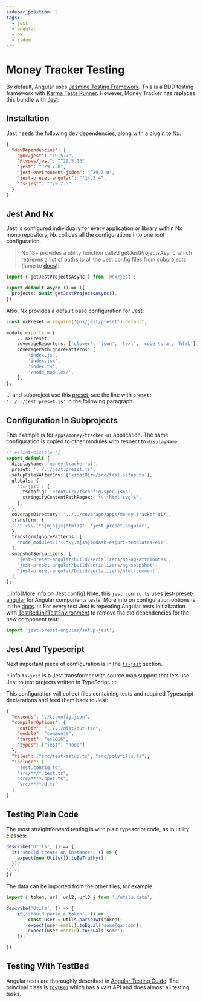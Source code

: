 ```yaml
---
sidebar_position: 2
tags:
  - jest
  - angular
  - nx
  - jsdom
---
```


# Money Tracker Testing

By default, Angular uses [Jasmine Testing Framework](https://jasmine.github.io/). This
is a BDD testing framework with [Karma Tests Runner](https://karma-runner.github.io/latest/index.html).
However, Money Tracker has replaces this bundle with [Jest](https://jestjs.io/docs/getting-started).

## Installation

Jest needs the following dev dependencies, along with a [plugin to Nx](https://nx.dev/nx-api/jest):

````json title="package.json"
{
  "devDependencies": {
    "@nx/jest": "19.5.7",
    "@types/jest": "^29.5.13",
    "jest": "^29.7.0",
    "jest-environment-jsdom": "^29.7.0",
    "jest-preset-angular": "^14.2.4",
    "ts-jest": "^29.2.5"
  }
}
````

## Jest And Nx

Jest is configured individually for every application or library within Nx mono repository,
Nx collides all the configurations into one root configuration.

>Nx 18+ provides a utility function called getJestProjectsAsync which retrieves
>a list of paths to all the Jest config files from subprojects
(jump to [docs](https://nx.dev/nx-api/jest#jest)):

````typescript title="jest.config.ts"
import { getJestProjectsAsync } from '@nx/jest';

export default async () => ({
  projects: await getJestProjectsAsync(),
});
````
Also, Nx provides a default base configuration for Jest:

````typescript title="jest.preset.ts"
const nxPreset = require('@nx/jest/preset').default;

module.exports = {
    ...nxPreset,
    coverageReporters: ['clover', 'json', 'text', 'cobertura', 'html'],
    coveragePathIgnorePatterns: [
        'index.js',
        'index.jsx',
        'index.ts',
        '/node_modules/',
    ],
};
````
... and subproject use this [preset](https://jestjs.io/docs/configuration#preset-string),
see the line with `preset: '../../jest.preset.js'` in the following
paragraph.

## Configuration In Subprojects

This example is for `apps/money-tracker-ui` application. The same configuration
is copied to other modules with respect to `displayName`:

````typescript title="apps/money-tracker-ui/jest.config.ts"
/* eslint-disable */
export default {
  displayName: 'money-tracker-ui',
  preset: '../../jest.preset.js',
  setupFilesAfterEnv: ['<rootDir>/src/test-setup.ts'],
  globals: {
    'ts-jest': {
      tsconfig: '<rootDir>/tsconfig.spec.json',
      stringifyContentPathRegex: '\\.(html|svg)$',
    },
  },
  coverageDirectory: '../../coverage/apps/money-tracker-ui/',
  transform: {
    '^.+\\.(ts|mjs|js|html)$': 'jest-preset-angular',
  },
  transformIgnorePatterns: [
    'node_modules/(?!.*\\.mjs$|lodash-es|uri-templates-es)',
  ],
  snapshotSerializers: [
    'jest-preset-angular/build/serializers/no-ng-attributes',
    'jest-preset-angular/build/serializers/ng-snapshot',
    'jest-preset-angular/build/serializers/html-comment',
  ],
};
````
:::info[More info on Jest config]
Note, this `jest.config.ts` uses
[jest-preset-angular](https://thymikee.github.io/jest-preset-angular/) for
Angular components tests. More info on configuration options is in the [docs](https://thymikee.github.io/jest-preset-angular/docs/getting-started/options#brief-explanation-of-config).
:::
For every test Jest is repeating Angular
tests initialization with [TestBed.initTestEnvironment](https://github.com/tinymce/tinymce-angular/blob/main/tinymce-angular-component/src/test/ts/alien/InitTestEnvironment.ts)
to remove the old dependencies for the new component test:

````typescript title="apps/money-tracker-ui/src/test-setup.ts"
import 'jest-preset-angular/setup-jest';
````

## Jest And Typescript 

Next important piece of configuration is in the
[`ts-jest`](https://github.com/kulshekhar/ts-jest) section.

:::info
`ts-jest` is a Jest transformer with source map support that lets use Jest to test projects written in TypeScript.
:::

This configuration will collect files containing tests and required Typescript declarations and feed them
back to Jest:

````json title="apps/money-tracker-ui/tsconfig.spec.json"
{
  "extends": "./tsconfig.json",
  "compilerOptions": {
    "outDir": "../../dist/out-tsc",
    "module": "commonjs",
    "target": "es2016",
    "types": ["jest", "node"]
  },
  "files": ["src/test-setup.ts", "src/polyfills.ts"],
  "include": [
    "jest.config.ts",
    "src/**/*.test.ts",
    "src/**/*.spec.ts",
    "src/**/*.d.ts"
  ]
}
````

## Testing Plain Code

The most straightforward testing is with plain typescript code, as in utility classes:

````typescript title="libs/model/src/utils/utils.spec.ts"
describe('Utils', () => {
  it('should create an instance', () => {
    expect(new Utils()).toBeTruthy();
  });
//...
})
````
The data can be imported from the other files, for example:
````typescript title="libs/model/src/utils/utils.spec.ts"
import { token, url, url2, url3 } from './utils.data';

describe('Utils', () => {
    it('should parse a token', () => {
        const user = Utils.parseJwt(token);
        expect(user.email).toEqual('some@qa.com');
        expect(user.userid).toEqual('some');
    });

})
````

## Testing With TestBed

Angular tests are thoroughly described in [Angular Testing Guide](https://angular.dev/guide/testing).
The principal class is [`TestBed`](https://angular.dev/guide/testing)
which has a vast API and does almost all testing tasks. 

